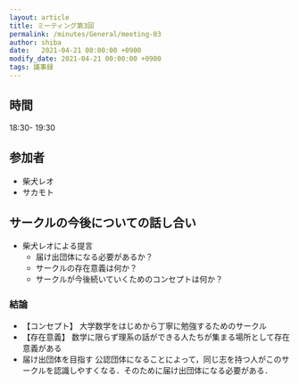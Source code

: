 ```yaml
---
layout: article
title: ミーティング第3回
permalink: /minutes/General/meeting-03
author: shiba
date:   2021-04-21 00:00:00 +0900
modify_date: 2021-04-21 00:00:00 +0900
tags: 議事録
---
```



## 時間

18:30- 19:30

## 参加者

- 柴犬レオ
- サカモト

## サークルの今後についての話し合い

- 柴犬レオによる提言
    - 届け出団体になる必要があるか？
    - サークルの存在意義は何か？
    - サークルが今後続いていくためのコンセプトは何か？

### 結論

- 【コンセプト】
    大学数学をはじめから丁寧に勉強するためのサークル
- 【存在意義】
    数学に限らず理系の話ができる人たちが集まる場所として存在意義がある
- 届け出団体を目指す
    公認団体になることによって，同じ志を持つ人がこのサークルを認識しやすくなる．そのために届け出団体になる必要がある．
<!--
## 次回の範囲

- 温州ミカン
  - 13章 連続写像の空間

- サカモト
  - 勉強してきたことを発表
-->
